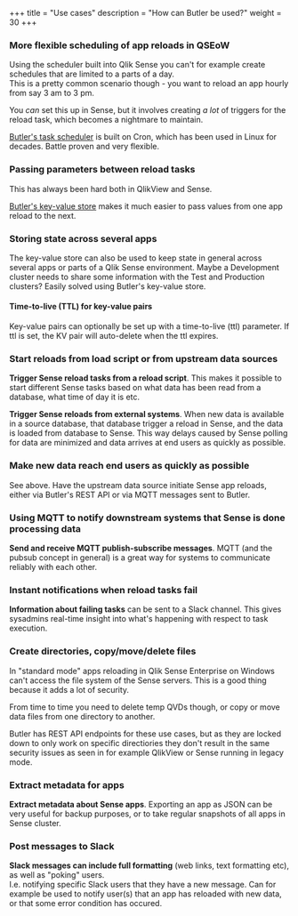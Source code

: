+++ 
title = "Use cases" 
description = "How can Butler be used?"
weight = 30
+++

### More flexible scheduling of app reloads in QSEoW

Using the scheduler built into Qlik Sense you can't for example create schedules that are limited to a parts of a day.  
This is a pretty common scenario though - you want to reload an app hourly from say 3 am to 3 pm.

You *can* set this up in Sense, but it involves creating *a lot* of triggers for the reload task, which becomes a nightmare to maintain.

[Butler's task scheduler](/docs/concepts/scheduler) is built on Cron, which has been used in Linux for decades. Battle proven and very flexible.

### Passing parameters between reload tasks

This has always been hard both in QlikView and Sense.

[Butler's key-value store](/docs/concepts/key-value/) makes it much easier to pass values from one app reload to the next.

### Storing state across several apps

The key-value store can also be used to keep state in general across several apps or parts of a Qlik Sense environment. Maybe a Development cluster needs to share some information with the Test and Production clusters? Easily solved using Butler's key-value store.

#### Time-to-live (TTL) for key-value pairs

Key-value pairs can optionally be set up with a time-to-live (ttl) parameter. If ttl is set, the KV pair will auto-delete when the ttl expires.

### Start reloads from load script or from upstream data sources

**Trigger Sense reload tasks from a reload script**. This makes it possible to start different Sense tasks based on what data has been read from a database, what time of day it is etc.

**Trigger Sense reloads from external systems**. When new data is available in a source database, that database trigger a reload in Sense, and the data is loaded from database to Sense. This way delays caused by Sense polling for data are minimized and data arrives at end users as quickly as possible.

### Make new data reach end users as quickly as possible

See above. Have the upstream data source initiate Sense app reloads, either via Butler's REST API or via MQTT messages sent to Butler.

### Using MQTT to notify downstream systems that Sense is done processing data

**Send and receive MQTT publish-subscribe messages**. MQTT (and the pubsub concept in general) is a great way for systems to communicate reliably with each other.

### Instant notifications when reload tasks fail

**Information about failing tasks** can be sent to a Slack channel. This gives sysadmins real-time insight into what's happening with respect to task execution.

### Create directories, copy/move/delete files

In "standard mode" apps reloading in Qlik Sense Enterprise on Windows can't access the file system of the Sense servers. This is a good thing because it adds a lot of security.

From time to time you need to delete temp QVDs though, or copy or move data files from one directory to another.

Butler has REST API endpoints for these use cases, but as they are locked down to only work on specific directiories they don't result in the same security issues as seen in for example QlikView or Sense running in legacy mode.

### Extract metadata for apps

**Extract metadata about Sense apps**. Exporting an app as JSON can be very useful for backup purposes, or to take regular snapshots of all apps in Sense cluster.

### Post messages to Slack

**Slack messages can include full formatting** (web links, text formatting etc), as well as "poking" users.  
  I.e. notifying specific Slack users that they have a new message. Can for example be used to notify user(s) that an app has reloaded with new data, or that some error condition has occured.
